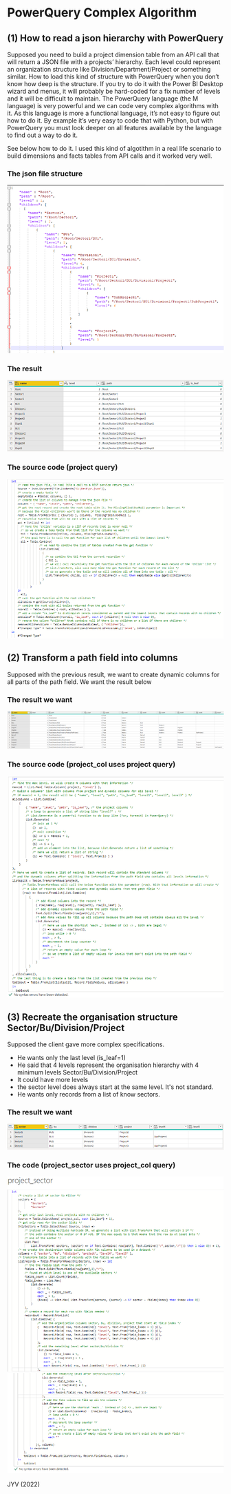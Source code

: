 # PowerQuery Complex Algorithm

## (1) How to read a json hierarchy with PowerQuery

Supposed you need to build a project dimension table from an API call that will return a JSON file with a projects’ hierarchy. Each level could represent an organization structure like Division/Department/Project or something similar. How to load this kind of structure with PowerQuery when you don’t know how deep is the structure.
If you try to do it with the Power BI Desktop wizard and menus, it will probably be hard-coded for a fix number of levels and it will be difficult to maintain.
The PowerQuery language (the M language) is very powerful and we can code very complex algorithms with it. As this language is more a functional language, it’s not easy to figure out how to do it. By example it’s very easy to code that with Python, but with PowerQuery you must look deeper on all features available by the language to find out a way to do it.

See below how to do it. I used this kind of algotithm in a real life scenario to build dimensions and facts tables from API calls and it worked very well.
  
### The json file structure
![GitHub Logo](/json.png)
  
### The result
![GitHub Logo](/result.png)  
   
### The source code (project query)
![GitHub Logo](/code.png)

## (2) Transform a path field into columns

Supposed with the previous result, we want to create dynamic columns for all parts of the path field. We want the result below

### The result we want
![GitHub Logo](/result2.png)

### The source code (project_col uses project query)
![GitHub Logo](/code2.png)

## (3) Recreate the organisation structure Sector/Bu/Division/Project

Supposed the client gave more complex specifications. 
- He wants only the last level (is_leaf=1)
- He said that 4 levels represent the organisation hierarchy with 4 minimum levels Sector/Bu/Division/Project
- It could have more levels 
- the sector level does always start at the same level. It's not standard. 
- He wants only records from a list of know sectors.

### The result we want
![GitHub Logo](/result3.png)

### The code (project_sector uses project_col query)
![GitHub Logo](/code3a.png)
![GitHub Logo](/code3b.png)


JYV (2022)
